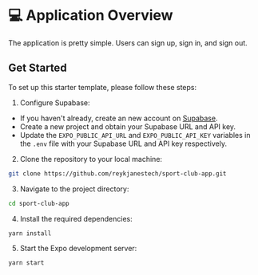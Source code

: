 # 💻 Application Overview

The application is pretty simple. Users can sign up, sign in, and sign out.

## Get Started

To set up this starter template, please follow these steps:

1. Configure Supabase:

- If you haven't already, create an new account on [Supabase](https://supabase.io/).
- Create a new project and obtain your Supabase URL and API key.
- Update the `EXPO_PUBLIC_API_URL` and `EXPO_PUBLIC_API_KEY` variables in the `.env` file with your Supabase URL and API key respectively.

2. Clone the repository to your local machine:

```bash
git clone https://github.com/reykjanestech/sport-club-app.git
```

3. Navigate to the project directory:

```bash
cd sport-club-app
```

4. Install the required dependencies:

```bash
yarn install
```

5. Start the Expo development server:

```bash
yarn start
```
